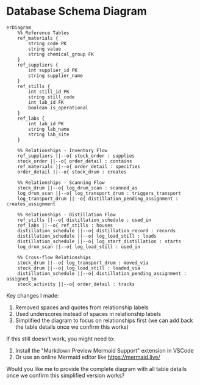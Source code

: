 # Database Schema Diagram

```mermaid
erDiagram
    %% Reference Tables
    ref_materials {
        string code PK
        string value
        string chemical_group FK
    }
    ref_suppliers {
        int supplier_id PK
        string supplier_name
    }
    ref_stills {
        int still_id PK
        string still_code
        int lab_id FK
        boolean is_operational
    }
    ref_labs {
        int lab_id PK
        string lab_name
        string lab_site
    }

    %% Relationships - Inventory Flow
    ref_suppliers ||--o{ stock_order : supplies
    stock_order ||--o{ order_detail : contains
    ref_materials ||--o{ order_detail : specifies
    order_detail ||--o{ stock_drum : creates

    %% Relationships - Scanning Flow
    stock_drum ||--o{ log_drum_scan : scanned_as
    log_drum_scan ||--o{ log_transport_drum : triggers_transport
    log_transport_drum ||--o{ distillation_pending_assignment : creates_assignment

    %% Relationships - Distillation Flow
    ref_stills ||--o{ distillation_schedule : used_in
    ref_labs ||--o{ ref_stills : houses
    distillation_schedule ||--o{ distillation_record : records
    distillation_schedule ||--o{ log_load_still : loads
    distillation_schedule ||--o{ log_start_distillation : starts
    log_drum_scan ||--o{ log_load_still : used_in

    %% Cross-flow Relationships
    stock_drum ||--o{ log_transport_drum : moved_via
    stock_drum ||--o{ log_load_still : loaded_via
    distillation_schedule ||--o{ distillation_pending_assignment : assigned_to
    stock_activity ||--o{ order_detail : tracks
```

Key changes I made:

1. Removed spaces and quotes from relationship labels
2. Used underscores instead of spaces in relationship labels
3. Simplified the diagram to focus on relationships first (we can add back the table details once we confirm this works)

If this still doesn't work, you might need to:

1. Install the "Markdown Preview Mermaid Support" extension in VSCode
2. Or use an online Mermaid editor like https://mermaid.live/

Would you like me to provide the complete diagram with all table details once we confirm this simplified version works?
